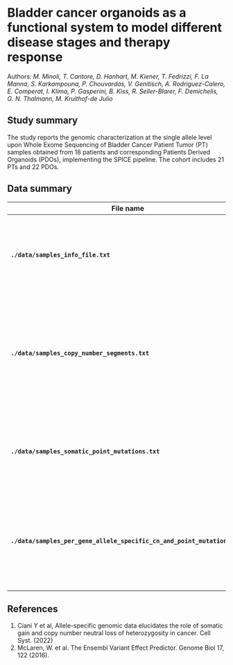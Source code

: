 # Bladder cancer organoids as a functional system to model different disease stages and therapy response

Authors: 
*M. Minoli, T. Cantore, D. Hanhart, M. Kiener, T. Fedrizzi, F. La Manna, S. Karkampouna, P. Chouvardas, V. Genitisch, A. Rodriguez-Calero, E. Comperat, I. Klima, P. Gasperini, B. Kiss, R. Seiler-Blarer, F. Demichelis, G. N. Thalmann, M. Kruithof-de Julio*

## Study summary  
The study reports the genomic characterization at the single allele level upon Whole Exome Sequencing of Bladder Cancer Patient Tumor (PT) samples obtained from 18 patients and corresponding Patients Derived Organoids (PDOs), implementing the SPICE pipeline. The cohort includes 21 PTs and 22 PDOs.

## Data summary 
| File name  | Download | Description |
| ------------- | ------------- | ------------- |
| **`./data/samples_info_file.txt`**  | [TXT](https://github.com/demichelislab/patient_derived_bladder_cancer_organoids/raw/main/data/samples_info_file.txt) | sample info file with per-sample ids along with genomics-derived metrics and statistics. |
| **`./data/samples_copy_number_segments.txt`** | [TXT](https://github.com/demichelislab/patient_derived_bladder_cancer_organoids/raw/main/data/samples_copy_number_segments.txt) | complete list of copy-number segments per sample along with statistics obtained as output from the SPICE pipeline (1). |
| **`./data/samples_somatic_point_mutations.txt`** | [TXT](https://github.com/demichelislab/patient_derived_bladder_cancer_organoids/blob/main/data/samples_somatic_point_mutations.txt) | complete list of somatic point mutations comprising annotation performed by VEP (2) |
|  **`./data/samples_per_gene_allele_specific_cn_and_point_mutations.txt`** | [TXT](https://github.com/demichelislab/patient_derived_bladder_cancer_organoids/blob/main/data/samples_per_gene_allele_specific_cn_and_point_mutations.txt) | per-sample, per-gene summary of allele-specific copy-number mutations and point mutations |


## References 
1. Ciani Y et al, Allele-specific genomic data elucidates the role of somatic gain and copy number neutral loss of heterozygosity in cancer. Cell Syst. (2022) 
2. McLaren, W. et al. The Ensembl Variant Effect Predictor. Genome Biol 17, 122 (2016).
